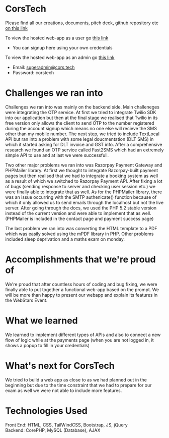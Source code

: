 # CorsTech
Please find all our creations, documents, pitch deck, github repository etc [on this link](https://drive.google.com/drive/folders/1kmVxl5_4_1lDbCu8iKSXbB1fcBNSFAiR?usp=sharing)

To view the hosted web-app as a user go [this link](https://jstseguru.in/createch-webstars/)
- You can signup here using your own credentials

To view the hosted web-app as an admin go [this link](https://jstseguru.in/createch-webstars/admin/)
- Email: superadmin@cors.tech
- Password: corstech

# Challenges we ran into
Challenges we ran into was mainly on the backend side. Main challeneges were integrating the OTP service. At first we tried to integrate Twilio SDK into our application but then at the final stage we realised that Twilio in its free version only allows the client to send OTP to the number registered during the account signup which means no one else will recieve the SMS other than my mobile number. The next step, we tried to include TextLocal API but ran into a problem with some legal doucmentation (DLT SMS) in which it started asking for DLT invoice and GST info. After a comprehensive research we found an OTP service called Fast2SMS which had an extremely simple API to use and at last we were successfull.

Two other major problems we ran into was Razorpay Payment Gateway and PHPMailer library. At first we thought to integrate Razorpay-built payment pages but then realised that we had to integrate a booking system as well as a result of which we switched to Razorpay Payment API. After fixing a lot of bugs (sending response to server and checking user session etc.) we were finally able to integrate that as well. As for the PHPMailer library, there was an issue occurring with the SMTP authenicate() function because of which it only allowed us to send emails through the localhost but not the live server. After going through the docs, we used the PHP 5.2 stable version instead of the current version and were able to implement that as well. (PHPMailer is included in the contact page and payment success page)

The last problem we ran into was converting the HTML template to a PDF which was easily solved using the mPDF library in PHP.
Other problems included sleep deprivation and a maths exam on monday.

# Accomplishments that we're proud of
We're proud that after countless hours of coding and bug fixing, we were finally able to put together a functional web-app based on the prompt. We will be more than happy to present our webapp and explain its features in the WebStars Event.

# What we learned
We learned to implement different types of APIs and also to connect a new flow of logic while at the payments page (when you are not logged in, it shows a popup to fill in your credentials)

# What's next for CorsTech
We tried to build a web app as close to as we had planned out in the beginning but due to the time constraint that we had to prepare for our exam as well we were not able to include more features.

# Technologies Used
Front End: HTML, CSS, TailWindCSS, Bootstrap, JS, jQuery
<br/>
Backend: CorePHP, MySQL (Database), AJAX
